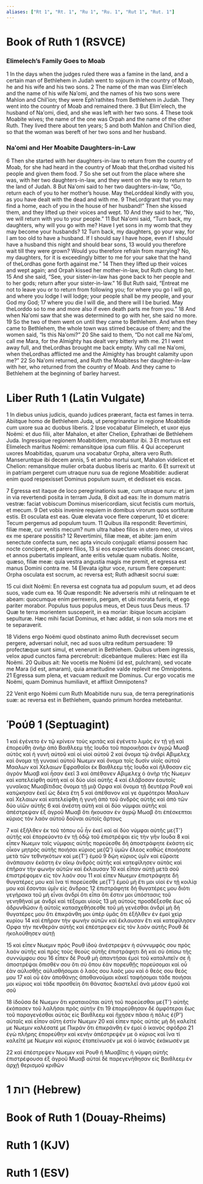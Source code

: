 ```yaml
---
aliases: ["Rt 1", "Rt. 1", "Ru 1", "Ru. 1", "Rut 1", "Rut. 1"]
---
```



# Book of Ruth 1 (RSVCE)

### Elimelech’s Family Goes to Moab
1 In the days when the judges ruled there was a famine in the land, and a certain man of Bethlehem in Judah went to sojourn in the country of Moab, he and his wife and his two sons.
2 The name of the man was Elimʹelech and the name of his wife Naʹomi, and the names of his two sons were Mahlon and Chilʹion; they were Ephʹrathites from Bethlehem in Judah. They went into the country of Moab and remained there.
3 But Elimʹelech, the husband of Naʹomi, died, and she was left with her two sons.
4 These took Moabite wives; the name of the one was Orpah and the name of the other Ruth. They lived there about ten years;
5 and both Mahlon and Chilʹion died, so that the woman was bereft of her two sons and her husband.
### Naʹomi and Her Moabite Daughters-in-Law
6 Then she started with her daughters-in-law to return from the country of Moab, for she had heard in the country of Moab that theLordhad visited his people and given them food.
7 So she set out from the place where she was, with her two daughters-in-law, and they went on the way to return to the land of Judah.
8 But Naʹomi said to her two daughters-in-law, “Go, return each of you to her mother’s house. May theLorddeal kindly with you, as you have dealt with the dead and with me.
9 TheLordgrant that you may find a home, each of you in the house of her husband!” Then she kissed them, and they lifted up their voices and wept.
10 And they said to her, “No, we will return with you to your people.”
11 But Naʹomi said, “Turn back, my daughters, why will you go with me? Have I yet sons in my womb that they may become your husbands?
12 Turn back, my daughters, go your way, for I am too old to have a husband. If I should say I have hope, even if I should have a husband this night and should bear sons,
13 would you therefore wait till they were grown? Would you therefore refrain from marrying? No, my daughters, for it is exceedingly bitter to me for your sake that the hand of theLordhas gone forth against me.”
14 Then they lifted up their voices and wept again; and Orpah kissed her mother-in-law, but Ruth clung to her.
15 And she said, “See, your sister-in-law has gone back to her people and to her gods; return after your sister-in-law.”
16 But Ruth said, “Entreat me not to leave you or to return from following you; for where you go I will go, and where you lodge I will lodge; your people shall be my people, and your God my God;
17 where you die I will die, and there will I be buried. May theLorddo so to me and more also if even death parts me from you.”
18 And when Naʹomi saw that she was determined to go with her, she said no more.
19 So the two of them went on until they came to Bethlehem. And when they came to Bethlehem, the whole town was stirred because of them; and the women said, “Is this Naʹomi?”
20 She said to them, “Do not call me Naʹomi, call me Mara, for the Almighty has dealt very bitterly with me.
21 I went away full, and theLordhas brought me back empty. Why call me Naʹomi, when theLordhas afflicted me and the Almighty has brought calamity upon me?”
22 So Naʹomi returned, and Ruth the Moabitess her daughter-in-law with her, who returned from the country of Moab. And they came to Bethlehem at the beginning of barley harvest.


# Liber Ruth 1 (Latin Vulgate)

1 In diebus unius judicis, quando judices præerant, facta est fames in terra. Abiitque homo de Bethlehem Juda, ut peregrinaretur in regione Moabitide cum uxore sua ac duobus liberis.
2 Ipse vocabatur Elimelech, et uxor ejus Noëmi: et duo filii, alter Mahalon, et alter Chelion, Ephrathæi de Bethlehem Juda. Ingressique regionem Moabitidem, morabantur ibi.
3 Et mortuus est Elimelech maritus Noëmi: remansitque ipsa cum filiis.
4 Qui acceperunt uxores Moabitidas, quarum una vocabatur Orpha, altera vero Ruth. Manseruntque ibi decem annis,
5 et ambo mortui sunt, Mahalon videlicet et Chelion: remansitque mulier orbata duobus liberis ac marito.
6 Et surrexit ut in patriam pergeret cum utraque nuru sua de regione Moabitide: audierat enim quod respexisset Dominus populum suum, et dedisset eis escas.

7 Egressa est itaque de loco peregrinationis suæ, cum utraque nuru: et jam in via revertendi posita in terram Juda,
8 dixit ad eas: Ite in domum matris vestræ: faciat vobiscum Dominus misericordiam, sicut fecistis cum mortuis, et mecum.
9 Det vobis invenire requiem in domibus virorum quos sortituræ estis. Et osculata est eas. Quæ elevata voce flere cœperunt,
10 et dicere: Tecum pergemus ad populum tuum.
11 Quibus illa respondit: Revertimini, filiæ meæ, cur venitis mecum? num ultra habeo filios in utero meo, ut viros ex me sperare possitis?
12 Revertimini, filiæ meæ, et abite: jam enim senectute confecta sum, nec apta vinculo conjugali: etiamsi possem hac nocte concipere, et parere filios,
13 si eos expectare velitis donec crescant, et annos pubertatis impleant, ante eritis vetulæ quam nubatis. Nolite, quæso, filiæ meæ: quia vestra angustia magis me premit, et egressa est manus Domini contra me.
14 Elevata igitur voce, rursum flere cœperunt: Orpha osculata est socrum, ac reversa est; Ruth adhæsit socrui suæ:

15 cui dixit Noëmi: En reversa est cognata tua ad populum suum, et ad deos suos, vade cum ea.
16 Quæ respondit: Ne adverseris mihi ut relinquam te et abeam: quocumque enim perrexeris, pergam, et ubi morata fueris, et ego pariter morabor. Populus tuus populus meus, et Deus tuus Deus meus.
17 Quæ te terra morientem susceperit, in ea moriar: ibique locum accipiam sepulturæ. Hæc mihi faciat Dominus, et hæc addat, si non sola mors me et te separaverit.

18 Videns ergo Noëmi quod obstinato animo Ruth decrevisset secum pergere, adversari noluit, nec ad suos ultra reditum persuadere:
19 profectæque sunt simul, et venerunt in Bethlehem. Quibus urbem ingressis, velox apud cunctos fama percrebruit: dicebantque mulieres: Hæc est illa Noëmi.
20 Quibus ait: Ne vocetis me Noëmi (id est, pulchram), sed vocate me Mara (id est, amaram), quia amaritudine valde replevit me Omnipotens.
21 Egressa sum plena, et vacuam reduxit me Dominus. Cur ergo vocatis me Noëmi, quam Dominus humiliavit, et afflixit Omnipotens?

22 Venit ergo Noëmi cum Ruth Moabitide nuru sua, de terra peregrinationis suæ: ac reversa est in Bethlehem, quando primum hordea metebantur.


# Ῥούθ 1 (Septuagint)

1 καὶ ἐγένετο ἐν τῷ κρίνειν τοὺς κριτὰς καὶ ἐγένετο λιμὸς ἐν τῇ γῇ καὶ ἐπορεύθη ἀνὴρ ἀπὸ Βαιθλεεμ τῆς Ιουδα τοῦ παροικῆσαι ἐν ἀγρῷ Μωαβ αὐτὸς καὶ ἡ γυνὴ αὐτοῦ καὶ οἱ υἱοὶ αὐτοῦ
2 καὶ ὄνομα τῷ ἀνδρὶ Αβιμελεχ καὶ ὄνομα τῇ γυναικὶ αὐτοῦ Νωεμιν καὶ ὄνομα τοῖς δυσὶν υἱοῖς αὐτοῦ Μααλων καὶ Χελαιων Εφραθαῖοι ἐκ Βαιθλεεμ τῆς Ιουδα καὶ ἤλθοσαν εἰς ἀγρὸν Μωαβ καὶ ἦσαν ἐκεῖ
3 καὶ ἀπέθανεν Αβιμελεχ ὁ ἀνὴρ τῆς Νωεμιν καὶ κατελείφθη αὐτὴ καὶ οἱ δύο υἱοὶ αὐτῆς
4 καὶ ἐλάβοσαν ἑαυτοῖς γυναῖκας Μωαβίτιδας ὄνομα τῇ μιᾷ Ορφα καὶ ὄνομα τῇ δευτέρᾳ Ρουθ καὶ κατῴκησαν ἐκεῖ ὡς δέκα ἔτη
5 καὶ ἀπέθανον καί γε ἀμφότεροι Μααλων καὶ Χελαιων καὶ κατελείφθη ἡ γυνὴ ἀπὸ τοῦ ἀνδρὸς αὐτῆς καὶ ἀπὸ τῶν δύο υἱῶν αὐτῆς
6 καὶ ἀνέστη αὐτὴ καὶ αἱ δύο νύμφαι αὐτῆς καὶ ἀπέστρεψαν ἐξ ἀγροῦ Μωαβ ὅτι ἤκουσαν ἐν ἀγρῷ Μωαβ ὅτι ἐπέσκεπται κύριος τὸν λαὸν αὐτοῦ δοῦναι αὐτοῖς ἄρτους

7 καὶ ἐξῆλθεν ἐκ τοῦ τόπου οὗ ἦν ἐκεῖ καὶ αἱ δύο νύμφαι αὐτῆς με{T'} αὐτῆς καὶ ἐπορεύοντο ἐν τῇ ὁδῷ τοῦ ἐπιστρέψαι εἰς τὴν γῆν Ιουδα
8 καὶ εἶπεν Νωεμιν ταῖς νύμφαις αὐτῆς πορεύεσθε δὴ ἀποστράφητε ἑκάστη εἰς οἶκον μητρὸς αὐτῆς ποιήσαι κύριος με{Q'} ὑμῶν ἔλεος καθὼς ἐποιήσατε μετὰ τῶν τεθνηκότων καὶ με{T'} ἐμοῦ
9 δῴη κύριος ὑμῖν καὶ εὕροιτε ἀνάπαυσιν ἑκάστη ἐν οἴκῳ ἀνδρὸς αὐτῆς καὶ κατεφίλησεν αὐτάς καὶ ἐπῆραν τὴν φωνὴν αὐτῶν καὶ ἔκλαυσαν
10 καὶ εἶπαν αὐτῇ μετὰ σοῦ ἐπιστρέφομεν εἰς τὸν λαόν σου
11 καὶ εἶπεν Νωεμιν ἐπιστράφητε δή θυγατέρες μου καὶ ἵνα τί πορεύεσθε με{T'} ἐμοῦ μὴ ἔτι μοι υἱοὶ ἐν τῇ κοιλίᾳ μου καὶ ἔσονται ὑμῖν εἰς ἄνδρας
12 ἐπιστράφητε δή θυγατέρες μου διότι γεγήρακα τοῦ μὴ εἶναι ἀνδρί ὅτι εἶπα ὅτι ἔστιν μοι ὑπόστασις τοῦ γενηθῆναί με ἀνδρὶ καὶ τέξομαι υἱούς
13 μὴ αὐτοὺς προσδέξεσθε ἕως οὗ ἁδρυνθῶσιν ἢ αὐτοῖς κατασχεθήσεσθε τοῦ μὴ γενέσθαι ἀνδρί μὴ δή θυγατέρες μου ὅτι ἐπικράνθη μοι ὑπὲρ ὑμᾶς ὅτι ἐξῆλθεν ἐν ἐμοὶ χεὶρ κυρίου
14 καὶ ἐπῆραν τὴν φωνὴν αὐτῶν καὶ ἔκλαυσαν ἔτι καὶ κατεφίλησεν Ορφα τὴν πενθερὰν αὐτῆς καὶ ἐπέστρεψεν εἰς τὸν λαὸν αὐτῆς Ρουθ δὲ ἠκολούθησεν αὐτῇ

15 καὶ εἶπεν Νωεμιν πρὸς Ρουθ ἰδοὺ ἀνέστρεψεν ἡ σύννυμφός σου πρὸς λαὸν αὐτῆς καὶ πρὸς τοὺς θεοὺς αὐτῆς ἐπιστράφητι δὴ καὶ σὺ ὀπίσω τῆς συννύμφου σου
16 εἶπεν δὲ Ρουθ μὴ ἀπαντήσαι ἐμοὶ τοῦ καταλιπεῖν σε ἢ ἀποστρέψαι ὄπισθέν σου ὅτι σὺ ὅπου ἐὰν πορευθῇς πορεύσομαι καὶ οὗ ἐὰν αὐλισθῇς αὐλισθήσομαι ὁ λαός σου λαός μου καὶ ὁ θεός σου θεός μου
17 καὶ οὗ ἐὰν ἀποθάνῃς ἀποθανοῦμαι κἀκεῖ ταφήσομαι τάδε ποιήσαι μοι κύριος καὶ τάδε προσθείη ὅτι θάνατος διαστελεῖ ἀνὰ μέσον ἐμοῦ καὶ σοῦ

18 ἰδοῦσα δὲ Νωεμιν ὅτι κραταιοῦται αὐτὴ τοῦ πορεύεσθαι με{T'} αὐτῆς ἐκόπασεν τοῦ λαλῆσαι πρὸς αὐτὴν ἔτι
19 ἐπορεύθησαν δὲ ἀμφότεραι ἕως τοῦ παραγενέσθαι αὐτὰς εἰς Βαιθλεεμ καὶ ἤχησεν πᾶσα ἡ πόλις ἐ{P'} αὐταῖς καὶ εἶπον αὕτη ἐστὶν Νωεμιν
20 καὶ εἶπεν πρὸς αὐτάς μὴ δὴ καλεῖτέ με Νωεμιν καλέσατέ με Πικράν ὅτι ἐπικράνθη ἐν ἐμοὶ ὁ ἱκανὸς σφόδρα
21 ἐγὼ πλήρης ἐπορεύθην καὶ κενὴν ἀπέστρεψέν με ὁ κύριος καὶ ἵνα τί καλεῖτέ με Νωεμιν καὶ κύριος ἐταπείνωσέν με καὶ ὁ ἱκανὸς ἐκάκωσέν με

22 καὶ ἐπέστρεψεν Νωεμιν καὶ Ρουθ ἡ Μωαβῖτις ἡ νύμφη αὐτῆς ἐπιστρέφουσα ἐξ ἀγροῦ Μωαβ αὐταὶ δὲ παρεγενήθησαν εἰς Βαιθλεεμ ἐν ἀρχῇ θερισμοῦ κριθῶν


# 1 רות (Hebrew)


# Book of Ruth 1 (Douay-Rheims)


# Ruth 1 (KJV)


# Ruth 1 (ESV)

